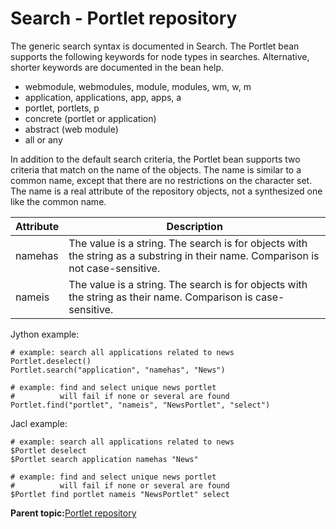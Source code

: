 # Search - Portlet repository

The generic search syntax is documented in Search. The Portlet bean supports the following keywords for node types in searches. Alternative, shorter keywords are documented in the bean help.

-   webmodule, webmodules, module, modules, wm, w, m
-   application, applications, app, apps, a
-   portlet, portlets, p
-   concrete \(portlet or application\)
-   abstract \(web module\)
-   all or any

In addition to the default search criteria, the Portlet bean supports two criteria that match on the name of the objects. The name is similar to a common name, except that there are no restrictions on the character set. The name is a real attribute of the repository objects, not a synthesized one like the common name.

|Attribute|Description|
|---------|-----------|
|namehas|The value is a string. The search is for objects with the string as a substring in their name. Comparison is not case-sensitive.|
|nameis|The value is a string. The search is for objects with the string as their name. Comparison is case-sensitive.|

Jython example:

```
# example: search all applications related to news
Portlet.deselect()
Portlet.search("application", "namehas", "News")

# example: find and select unique news portlet
#          will fail if none or several are found
Portlet.find("portlet", "nameis", "NewsPortlet", "select")
```

Jacl example:

```
# example: search all applications related to news
$Portlet deselect
$Portlet search application namehas "News"

# example: find and select unique news portlet
#          will fail if none or several are found
$Portlet find portlet nameis "NewsPortlet" select

```

**Parent topic:**[Portlet repository](../admin-system/ptlt_rep.md)

